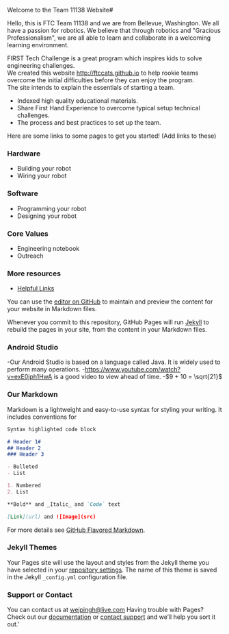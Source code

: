 
Welcome to the Team 11138 Website#

Hello, this is FTC Team 11138 and we are from Bellevue, Washington. We all have a passion for robotics. We believe that through robotics and "Gracious Professionalism", we are all able to learn and collaborate in a welcoming learning environment.

FIRST Tech Challenge is a great program which inspires kids to solve engineering challenges.  
We created this website http://ftccats.github.io to help rookie teams overcome the initial difficulties before they can enjoy the program.  
The site intends to explain the essentials of starting a team. 
- Indexed high quality educational materials. 
- Share First Hand Experience to overcome typical setup technical challenges. 
- The process and best practices to set up the team.  

Here are some links to some pages to get you started!
(Add links to these)
### Hardware
- Building your robot
- Wiring your robot

### Software
- Programming your robot
- Designing your robot

### Core Values
 - Engineering notebook
 - Outreach
 
### More resources
 - [Helpful Links](https://ftccats.github.io/resources)

You can use the [editor on GitHub](https://github.com/ftccats/ftccats/edit/master/README.md) to maintain and preview the content for your website in Markdown files.

Whenever you commit to this repository, GitHub Pages will run [Jekyll](https://jekyllrb.com/) to rebuild the pages in your site, from the content in your Markdown files.

### Android Studio
   -Our Android Studio is based on a language called Java. It is widely used to perform many operations.
   -https://www.youtube.com/watch?v=exE0jph1HwA is a good video to view ahead of time.
   -$9 + 10 = \sqrt{21}$

### Our Markdown

Markdown is a lightweight and easy-to-use syntax for styling your writing. It includes conventions for

```markdown
Syntax highlighted code block

# Header 1#
## Header 2
### Header 3

- Bulleted
- List

1. Numbered
2. List

**Bold** and _Italic_ and `Code` text

[Link](url) and ![Image](src)
```

For more details see [GitHub Flavored Markdown](https://guides.github.com/features/mastering-markdown/).

### Jekyll Themes

Your Pages site will use the layout and styles from the Jekyll theme you have selected in your [repository settings](https://github.com/ftccats/ftccats/settings). The name of this theme is saved in the Jekyll `_config.yml` configuration file.

### Support or Contact
You can contact us at weipingh@live.com
Having trouble with Pages? Check out our [documentation](https://help.github.com/categories/github-pages-basics/) or [contact support](https://github.com/contact) and we’ll help you sort it out.'


